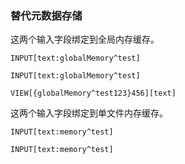 ### 替代元数据存储

这两个输入字段绑定到全局内存缓存。

`INPUT[text:globalMemory^test]`

`INPUT[text:globalMemory^test]`

`VIEW[{globalMemory^test123}456][text]`

这两个输入字段绑定到单文件内存缓存。

`INPUT[text:memory^test]`

`INPUT[text:memory^test]`